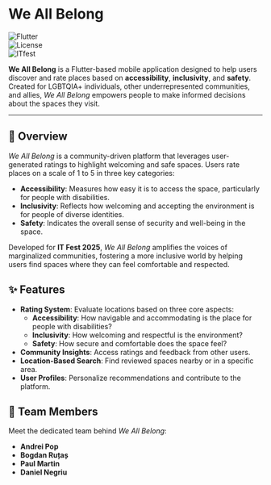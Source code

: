 # We All Belong  

![Flutter](https://img.shields.io/badge/Flutter-v3.29.0-blue)  
![License](https://img.shields.io/badge/license-MIT-green)  
![ITfest](https://img.shields.io/badge/ITFest-2025-orange)  

**We All Belong** is a Flutter-based mobile application designed to help users discover and rate places based on **accessibility**, **inclusivity**, and **safety**. Created for LGBTQIA+ individuals, other underrepresented communities, and allies, *We All Belong* empowers people to make informed decisions about the spaces they visit.  

---  

## 📖 Overview  

*We All Belong* is a community-driven platform that leverages user-generated ratings to highlight welcoming and safe spaces. Users rate places on a scale of 1 to 5 in three key categories:  

- **Accessibility**: Measures how easy it is to access the space, particularly for people with disabilities.  
- **Inclusivity**: Reflects how welcoming and accepting the environment is for people of diverse identities.  
- **Safety**: Indicates the overall sense of security and well-being in the space.  

Developed for **IT Fest 2025**, *We All Belong* amplifies the voices of marginalized communities, fostering a more inclusive world by helping users find spaces where they can feel comfortable and respected.  

## ✨ Features  

- **Rating System**: Evaluate locations based on three core aspects:  
  - **Accessibility**: How navigable and accommodating is the place for people with disabilities?  
  - **Inclusivity**: How welcoming and respectful is the environment?  
  - **Safety**: How secure and comfortable does the space feel?  
- **Community Insights**: Access ratings and feedback from other users.  
- **Location-Based Search**: Find reviewed spaces nearby or in a specific area.  
- **User Profiles**: Personalize recommendations and contribute to the platform.  

## 👥 Team Members  

Meet the dedicated team behind *We All Belong*:  

- **Andrei Pop**  
- **Bogdan Ruțaș**  
- **Paul Martin**  
- **Daniel Negriu**  

